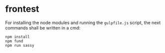 # frontest

For installing the node modules and running the `gulpfile.js` script, the next commands shall be written in a cmd:
```
npm install
npm fund
npm run sassy
```
